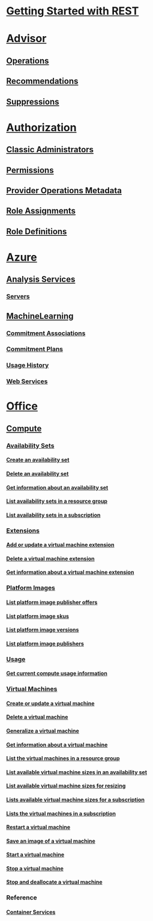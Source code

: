 # [Getting Started with REST](../index.md)
# [Advisor](../docs-ref-conceptual/advisor/index.md)
## [Operations](advisor/Operations.json)
## [Recommendations](advisor/Recommendations.json)
## [Suppressions](advisor/Suppressions.json)
# [Authorization](../docs-ref-conceptual/authorization/index.md)
## [Classic Administrators](authorization/ClassicAdministrators.json)
## [Permissions](authorization/Permissions.json)
## [Provider Operations Metadata](authorization/ProviderOperationsMetadata.json)
## [Role Assignments](authorization/RoleAssignments.json)
## [Role Definitions](authorization/RoleDefinitions.json)
# [Azure](../index.md)
## [Analysis Services](../docs-ref-conceptual/analysisservices/index.md)
### [Servers](analysisservices/Servers.json)
## [MachineLearning](../docs-ref-conceptual/machineLearning/index.md)
### [Commitment Associations](machineLearning/CommitmentAssociations.json)
### [Commitment Plans](machineLearning/CommitmentPlans.json)
### [Usage History](machineLearning/UsageHistory.json)
### [Web Services](machineLearning/WebServices.json)
# [Office](../index.md)
## [Compute](../docs-ref-conceptual/compute/index.md)
### [Availability Sets](../docs-ref-conceptual/compute/availabilitysets.md)
#### [Create an availability set](../docs-ref-conceptual/compute/availabilitysets/availabilitysets-create.md)
#### [Delete an availability set](../docs-ref-conceptual/compute/availabilitysets/availabilitysets-delete.md)
#### [Get information about an availability set](../docs-ref-conceptual/compute/availabilitysets/availabilitysets-get.md)
#### [List availability sets in a resource group](../docs-ref-conceptual/compute/availabilitysets/availabilitysets-list-resource-group.md)
#### [List availability sets in a subscription](../docs-ref-conceptual/compute/availabilitysets/availabilitysets-list-subscription.md)
### [Extensions](../docs-ref-conceptual/compute/extensions.md)
#### [Add or update a virtual machine extension](../docs-ref-conceptual/compute/extensions/extensions-add-or-update.md)
#### [Delete a virtual machine extension](../docs-ref-conceptual/compute/extensions/extensions-delete.md)
#### [Get information about a virtual machine extension](../docs-ref-conceptual/compute/extensions/extensions-get.md)
### [Platform Images](../docs-ref-conceptual/compute/platformimages.md)
#### [List platform image publisher offers](../docs-ref-conceptual/compute/platformimages/platformimages-list-publisher-offers.md)
#### [List platform image skus](../docs-ref-conceptual/compute/platformimages/platformimages-list-publisher-offer-skus.md)
#### [List platform image versions](../docs-ref-conceptual/compute/platformimages/platformimages-list-publisher-offer-sku-versions.md)
#### [List platform image publishers](../docs-ref-conceptual/compute/platformimages/platformimages-list-publishers.md)
### [Usage](../docs-ref-conceptual/compute/usage.md)
#### [Get current compute usage information](../docs-ref-conceptual/compute/usage/usage-get.md)
### [Virtual Machines](../docs-ref-conceptual/compute/virtualmachines.md)
#### [Create or update a virtual machine](../docs-ref-conceptual/compute/virtualmachines/virtualmachines-create-or-update.md)
#### [Delete a virtual machine](../docs-ref-conceptual/compute/virtualmachines/virtualmachines-delete.md)
#### [Generalize a virtual machine](../docs-ref-conceptual/compute/virtualmachines/virtualmachines-generalize.md)
#### [Get information about a virtual machine](../docs-ref-conceptual/compute/virtualmachines/virtualmachines-get.md)
#### [List the virtual machines in a resource group](../docs-ref-conceptual/compute/virtualmachines/virtualmachines-list-resource-group.md)
#### [List available virtual machine sizes in an availability set](../docs-ref-conceptual/compute/virtualmachines/virtualmachines-list-sizes-availability-set.md)
#### [List available virtual machine sizes for resizing](../docs-ref-conceptual/compute/virtualmachines/virtualmachines-list-sizes-for-resizing.md)
#### [Lists available virtual machine sizes for a subscription](../docs-ref-conceptual/compute/virtualmachines/virtualmachines-list-sizes-region.md)
#### [Lists the virtual machines in a subscription](../docs-ref-conceptual/compute/virtualmachines/virtualmachines-list-subscription.md)
#### [Restart a virtual machine](../docs-ref-conceptual/compute/virtualmachines/virtualmachines-restart.md)
#### [Save an image of a virtual machine](../docs-ref-conceptual/compute/virtualmachines/virtualmachines-save-image.md)
#### [Start a virtual machine](../docs-ref-conceptual/compute/virtualmachines/virtualmachines-start.md)
#### [Stop a virtual machine](../docs-ref-conceptual/compute/virtualmachines/virtualmachines-stop.md)
#### [Stop and deallocate a virtual machine](../docs-ref-conceptual/compute/virtualmachines/virtualmachines-stop-deallocate.md)
### Reference
#### [Container Services](compute/ContainerServices.json)
